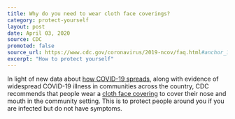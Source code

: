 ```yaml
---
title: Why do you need to wear cloth face coverings?
category: protect-yourself
layout: post
date: April 03, 2020
source: CDC
promoted: false
source_url: https://www.cdc.gov/coronavirus/2019-ncov/faq.html#anchor_1584386949645
excerpt: "How to protect yourself"
---
```


In light of new data about [how COVID-19 spreads](https://www.cdc.gov/coronavirus/2019-ncov/prevent-getting-sick/how-covid-spreads.html), along with evidence of widespread COVID-19 illness in communities across the country, CDC recommends that people wear a [cloth face covering](https://www.cdc.gov/coronavirus/2019-ncov/prevent-getting-sick/cloth-face-cover.html) to cover their nose and mouth in the community setting. This is to protect people around you if you are infected but do not have symptoms.